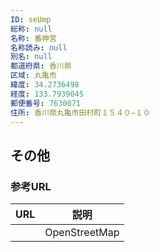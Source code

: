```yaml
---
ID: seUmp
総称: null
名称: 番神宮
名称読み: null
別名: null
都道府県: 香川県
区域: 丸亀市
緯度: 34.2736498
経度: 133.7939045
郵便番号: 7630071
住所: 香川県丸亀市田村町１５４０−１０
---
```


## その他

### 参考URL

| URL | 説明          |
| --- | ------------- |
|     | OpenStreetMap |
